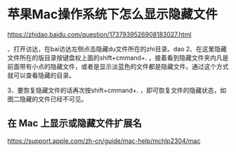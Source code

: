 



# 苹果Mac操作系统下怎么显示隐藏文件

https://zhidao.baidu.com/question/1737939526908183027.html

、打开访达，在bai访达左侧点击隐藏du文件所在的zhi目录。dao
2、在这里隐藏文件所在的版目录按键盘权上面的shift+cmmand+. ，接着看到隐藏文件夹内凡是前面带有小点的隐藏文件，或者是显示淡蓝色的文件都是隐藏文件。通过这个方式就可以查看隐藏的目录。

3、要恢复隐藏文件的话再次按shift+cmmand+. ，即可恢复文件的隐藏状态，如图二隐藏的文件已经不可见。 

## 在 Mac 上显示或隐藏文件扩展名

https://support.apple.com/zh-cn/guide/mac-help/mchlp2304/mac